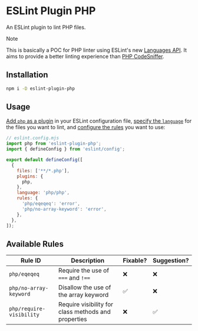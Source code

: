 # ESLint Plugin PHP

An ESLint plugin to lint PHP files.

> [!NOTE]  
> This is basically a POC for PHP linter using ESLint's new [Languages API](https://eslint.org/docs/latest/extend/languages).
> It aims to provide a better linting experience than [PHP CodeSniffer](https://github.com/squizlabs/PHP_CodeSniffer).

## Installation

```bash
npm i -D eslint-plugin-php
```

## Usage

[Add `php` as a plugin](https://eslint.org/docs/latest/use/configure/plugins#configure-plugins) in your ESLint configuration file,
[specify the `language`](https://eslint.org/docs/latest/use/configure/plugins#specify-a-language) for the files you want to lint,
and [configure the rules](https://eslint.org/docs/latest/use/configure/plugins#use-plugin-rules) you want to use:

```js
// eslint.config.mjs
import php from 'eslint-plugin-php';
import { defineConfig } from 'eslint/config';

export default defineConfig([
  {
    files: ['**/*.php'],
    plugins: {
      php,
    },
    language: 'php/php',
    rules: {
      'php/eqeqeq': 'error',
      'php/no-array-keyword': 'error',
    },
  },
]);
```

## Available Rules

| Rule ID                  | Description                                          | Fixable? | Suggestion? |
|--------------------------|------------------------------------------------------|----------|-------------|
| `php/eqeqeq`             | Require the use of `===` and `!==`                   | ❌       | ❌          |
| `php/no-array-keyword`   | Disallow the use of the array keyword                | ✅       | ❌          |
| `php/require-visibility` | Require visibility for class methods and properties  | ❌       | ✅          |
